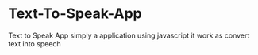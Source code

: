 # Text-To-Speak-App
Text to Speak App simply a application using javascript it work as convert text into speech
